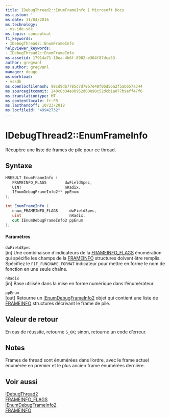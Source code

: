 ```yaml
---
title: IDebugThread2::EnumFrameInfo | Microsoft Docs
ms.custom: ''
ms.date: 11/04/2016
ms.technology:
- vs-ide-sdk
ms.topic: conceptual
f1_keywords:
- IDebugThread2::EnumFrameInfo
helpviewer_keywords:
- IDebugThread2::EnumFrameInfo
ms.assetid: 17914a71-10ea-4b6f-8982-e364f87dca53
author: gregvanl
ms.author: gregvanl
manager: douge
ms.workload:
- vssdk
ms.openlocfilehash: 98cd9db7785d7d7867e48f0bd56a2f5ab657a344
ms.sourcegitcommit: 240c8b34e80952d00e90c52dcb1a077b9aff47f6
ms.translationtype: MT
ms.contentlocale: fr-FR
ms.lasthandoff: 10/23/2018
ms.locfileid: "49942732"
---
```

# <a name="idebugthread2enumframeinfo"></a>IDebugThread2::EnumFrameInfo
Récupère une liste de frames de pile pour ce thread.  
  
## <a name="syntax"></a>Syntaxe  
  
```cpp  
HRESULT EnumFrameInfo (   
   FRAMEINFO_FLAGS        dwFieldSpec,  
   UINT                   nRadix,  
   IEnumDebugFrameInfo2** ppEnum  
);  
```  
  
```csharp  
int EnumFrameInfo (   
   enum_FRAMEINFO_FLAGS     dwFieldSpec,  
   uint                     nRadix,  
   out IEnumDebugFrameInfo2 ppEnum  
);  
```  
  
#### <a name="parameters"></a>Paramètres  
 `dwFieldSpec`  
 [in] Une combinaison d’indicateurs de la [FRAMEINFO_FLAGS](../../../extensibility/debugger/reference/frameinfo-flags.md) énumération qui spécifie les champs de la [FRAMEINFO](../../../extensibility/debugger/reference/frameinfo.md) structures doivent être remplis. Spécifiez le `FIF_FUNCNAME_FORMAT` indicateur pour mettre en forme le nom de fonction en une seule chaîne.  
  
 `nRadix`  
 [in] Base utilisée dans la mise en forme numérique dans l’énumérateur.  
  
 `ppEnum`  
 [out] Retourne un [IEnumDebugFrameInfo2](../../../extensibility/debugger/reference/ienumdebugframeinfo2.md) objet qui contient une liste de [FRAMEINFO](../../../extensibility/debugger/reference/frameinfo.md) structures décrivant le frame de pile.  
  
## <a name="return-value"></a>Valeur de retour  
 En cas de réussite, retourne `S_OK`; sinon, retourne un code d’erreur.  
  
## <a name="remarks"></a>Notes  
 Frames de thread sont énumérées dans l’ordre, avec le frame actuel énumérée en premier et le plus ancien frame énumérées dernière.  
  
## <a name="see-also"></a>Voir aussi  
 [IDebugThread2](../../../extensibility/debugger/reference/idebugthread2.md)   
 [FRAMEINFO_FLAGS](../../../extensibility/debugger/reference/frameinfo-flags.md)   
 [IEnumDebugFrameInfo2](../../../extensibility/debugger/reference/ienumdebugframeinfo2.md)   
 [FRAMEINFO](../../../extensibility/debugger/reference/frameinfo.md)